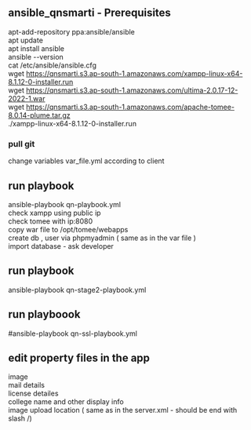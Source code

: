 ## ansible_qnsmarti - Prerequisites

apt-add-repository ppa:ansible/ansible <br />
apt update <br />
apt install ansible <br />
ansible --version <br />
cat /etc/ansible/ansible.cfg <br />
 wget https://qnsmarti.s3.ap-south-1.amazonaws.com/xampp-linux-x64-8.1.12-0-installer.run <br />
 wget https://qnsmarti.s3.ap-south-1.amazonaws.com/ultima-2.0.17-12-2022-1.war <br />
 wget https://qnsmarti.s3.ap-south-1.amazonaws.com/apache-tomee-8.0.14-plume.tar.gz <br />
./xampp-linux-x64-8.1.12-0-installer.run <br />
### pull git 

change variables var_file.yml according to client <br />

## run playbook 
ansible-playbook qn-playbook.yml <br />
check xampp using public ip <br />
check tomee with ip:8080 <br />
copy war file to /opt/tomee/webapps <br />
create db , user via phpmyadmin ( same as in the var file ) <br />
import database - ask developer <br />

## run playbook
ansible-playbook qn-stage2-playbook.yml <br />

## run playboook <br /> 
#ansible-playbook qn-ssl-playbook.yml <br />

## edit property files in the app 

image <br />
mail details <br />
license detailes <br />
college name and other display info <br />
image upload location  ( same as in the server.xml  - should be end with slash /) <br /> 
